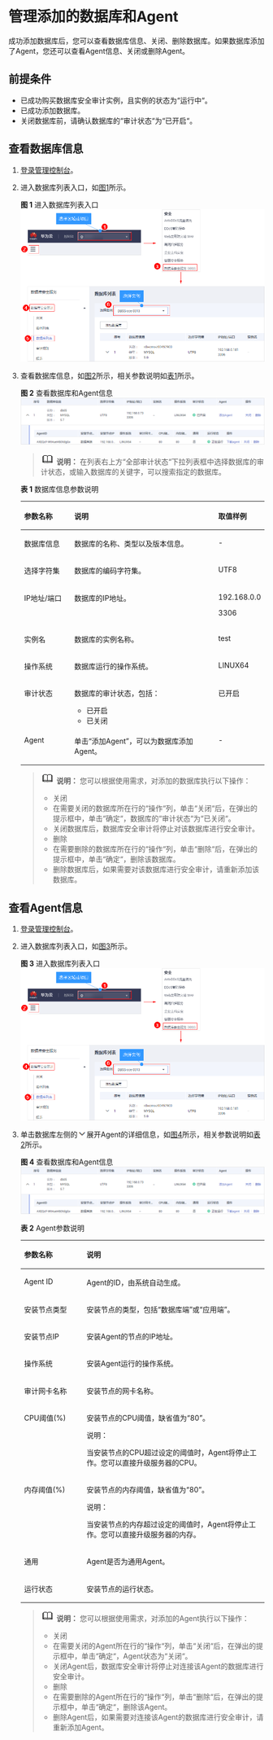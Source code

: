 # 管理添加的数据库和Agent<a name="dbss_01_0198"></a>

成功添加数据库后，您可以查看数据库信息、关闭、删除数据库。如果数据库添加了Agent，您还可以查看Agent信息、关闭或删除Agent。

## 前提条件<a name="section2707853181313"></a>

-   已成功购买数据库安全审计实例，且实例的状态为“运行中“。
-   已成功添加数据库。
-   关闭数据库前，请确认数据库的“审计状态“为“已开启“。

## 查看数据库信息<a name="section1128063120241"></a>

1.  [登录管理控制台](https://console.huaweicloud.com/?locale=zh-cn)。
2.  进入数据库列表入口，如[图1](#dbss_01_0322_fig4113181714197)所示。

    **图 1**  进入数据库列表入口<a name="dbss_01_0322_fig4113181714197"></a>  
    ![](figures/进入数据库列表入口.png "进入数据库列表入口")

3.  查看数据库信息，如[图2](#fig315603514243)所示，相关参数说明如[表1](#table4295843716304)所示。

    **图 2**  查看数据库和Agent信息<a name="fig315603514243"></a>  
    ![](figures/查看数据库和Agent信息.png "查看数据库和Agent信息")

    >![](public_sys-resources/icon-note.gif) **说明：** 
    >在列表右上方“全部审计状态“下拉列表框中选择数据库的审计状态，或输入数据库的关键字，可以搜索指定的数据库。

    **表 1**  数据库信息参数说明

    <a name="table4295843716304"></a>
    <table><thead align="left"><tr id="row4338993216304"><th class="cellrowborder" valign="top" width="21%" id="mcps1.2.4.1.1"><p id="p2492361616304"><a name="p2492361616304"></a><a name="p2492361616304"></a>参数名称</p>
    </th>
    <th class="cellrowborder" valign="top" width="61%" id="mcps1.2.4.1.2"><p id="p554697916304"><a name="p554697916304"></a><a name="p554697916304"></a>说明</p>
    </th>
    <th class="cellrowborder" valign="top" width="18%" id="mcps1.2.4.1.3"><p id="p4665219216304"><a name="p4665219216304"></a><a name="p4665219216304"></a>取值样例</p>
    </th>
    </tr>
    </thead>
    <tbody><tr id="row8736194992614"><td class="cellrowborder" valign="top" width="21%" headers="mcps1.2.4.1.1 "><p id="p27371849182610"><a name="p27371849182610"></a><a name="p27371849182610"></a>数据库信息</p>
    </td>
    <td class="cellrowborder" valign="top" width="61%" headers="mcps1.2.4.1.2 "><p id="p673724912620"><a name="p673724912620"></a><a name="p673724912620"></a>数据库的名称、类型以及版本信息。</p>
    </td>
    <td class="cellrowborder" valign="top" width="18%" headers="mcps1.2.4.1.3 "><p id="p1373734915267"><a name="p1373734915267"></a><a name="p1373734915267"></a>-</p>
    </td>
    </tr>
    <tr id="row8267640105117"><td class="cellrowborder" valign="top" width="21%" headers="mcps1.2.4.1.1 "><p id="p137931346135116"><a name="p137931346135116"></a><a name="p137931346135116"></a>选择字符集</p>
    </td>
    <td class="cellrowborder" valign="top" width="61%" headers="mcps1.2.4.1.2 "><p id="p5793204619512"><a name="p5793204619512"></a><a name="p5793204619512"></a>数据库的编码字符集。</p>
    </td>
    <td class="cellrowborder" valign="top" width="18%" headers="mcps1.2.4.1.3 "><p id="p1779314615513"><a name="p1779314615513"></a><a name="p1779314615513"></a>UTF8</p>
    </td>
    </tr>
    <tr id="row121453182104"><td class="cellrowborder" valign="top" width="21%" headers="mcps1.2.4.1.1 "><p id="p8145151818109"><a name="p8145151818109"></a><a name="p8145151818109"></a>IP地址/端口</p>
    </td>
    <td class="cellrowborder" valign="top" width="61%" headers="mcps1.2.4.1.2 "><p id="p21451918111019"><a name="p21451918111019"></a><a name="p21451918111019"></a>数据库的IP地址。</p>
    </td>
    <td class="cellrowborder" valign="top" width="18%" headers="mcps1.2.4.1.3 "><p id="p2145418161020"><a name="p2145418161020"></a><a name="p2145418161020"></a>192.168.0.0</p>
    <p id="p5775195515118"><a name="p5775195515118"></a><a name="p5775195515118"></a>3306</p>
    </td>
    </tr>
    <tr id="row0860165713317"><td class="cellrowborder" valign="top" width="21%" headers="mcps1.2.4.1.1 "><p id="p12331342414"><a name="p12331342414"></a><a name="p12331342414"></a>实例名</p>
    </td>
    <td class="cellrowborder" valign="top" width="61%" headers="mcps1.2.4.1.2 "><p id="p17861057634"><a name="p17861057634"></a><a name="p17861057634"></a>数据库的实例名称。</p>
    </td>
    <td class="cellrowborder" valign="top" width="18%" headers="mcps1.2.4.1.3 "><p id="p198613573313"><a name="p198613573313"></a><a name="p198613573313"></a>test</p>
    </td>
    </tr>
    <tr id="row1319658616304"><td class="cellrowborder" valign="top" width="21%" headers="mcps1.2.4.1.1 "><p id="p6229055916304"><a name="p6229055916304"></a><a name="p6229055916304"></a>操作系统</p>
    </td>
    <td class="cellrowborder" valign="top" width="61%" headers="mcps1.2.4.1.2 "><p id="p1237050416304"><a name="p1237050416304"></a><a name="p1237050416304"></a>数据库运行的操作系统。</p>
    </td>
    <td class="cellrowborder" valign="top" width="18%" headers="mcps1.2.4.1.3 "><p id="p1626715042213"><a name="p1626715042213"></a><a name="p1626715042213"></a>LINUX64</p>
    </td>
    </tr>
    <tr id="row091816547102"><td class="cellrowborder" valign="top" width="21%" headers="mcps1.2.4.1.1 "><p id="p1918135431014"><a name="p1918135431014"></a><a name="p1918135431014"></a>审计状态</p>
    </td>
    <td class="cellrowborder" valign="top" width="61%" headers="mcps1.2.4.1.2 "><p id="p10918155441015"><a name="p10918155441015"></a><a name="p10918155441015"></a>数据库的审计状态，包括：</p>
    <a name="ul3352161171210"></a><a name="ul3352161171210"></a><ul id="ul3352161171210"><li>已开启</li><li>已关闭</li></ul>
    </td>
    <td class="cellrowborder" valign="top" width="18%" headers="mcps1.2.4.1.3 "><p id="p179181854101013"><a name="p179181854101013"></a><a name="p179181854101013"></a>已开启</p>
    </td>
    </tr>
    <tr id="row1085198131115"><td class="cellrowborder" valign="top" width="21%" headers="mcps1.2.4.1.1 "><p id="p16850815113"><a name="p16850815113"></a><a name="p16850815113"></a>Agent</p>
    </td>
    <td class="cellrowborder" valign="top" width="61%" headers="mcps1.2.4.1.2 "><p id="p986138101113"><a name="p986138101113"></a><a name="p986138101113"></a>单击<span class="uicontrol" id="uicontrol5612834181118"><a name="uicontrol5612834181118"></a><a name="uicontrol5612834181118"></a>“添加Agent”</span>，可以为数据库添加Agent。</p>
    </td>
    <td class="cellrowborder" valign="top" width="18%" headers="mcps1.2.4.1.3 "><p id="p5867861119"><a name="p5867861119"></a><a name="p5867861119"></a>-</p>
    </td>
    </tr>
    </tbody>
    </table>

    >![](public_sys-resources/icon-note.gif) **说明：** 
    >您可以根据使用需求，对添加的数据库执行以下操作：
    >-   关闭
    >    -   在需要关闭的数据库所在行的“操作“列，单击“关闭“后，在弹出的提示框中，单击“确定“，数据库的“审计状态“为“已关闭“。
    >    -   关闭数据库后，数据库安全审计将停止对该数据库进行安全审计。
    >-   删除
    >    -   在需要删除的数据库所在行的“操作“列，单击“删除“后，在弹出的提示框中，单击“确定“，删除该数据库。
    >    -   删除数据库后，如果需要对该数据库进行安全审计，请重新添加该数据库。


## 查看Agent信息<a name="section17294193018518"></a>

1.  [登录管理控制台](https://console.huaweicloud.com/?locale=zh-cn)。
2.  进入数据库列表入口，如[图3](#dbss_01_0322_fig4113181714197_1)所示。

    **图 3**  进入数据库列表入口<a name="dbss_01_0322_fig4113181714197_1"></a>  
    ![](figures/进入数据库列表入口.png "进入数据库列表入口")

3.  单击数据库左侧的![](figures/icon-drop.png)展开Agent的详细信息，如[图4](#fig1280134145116)所示，相关参数说明如[表2](#table146922503232)所示。

    **图 4**  查看数据库和Agent信息<a name="fig1280134145116"></a>  
    ![](figures/查看数据库和Agent信息.png "查看数据库和Agent信息")

    **表 2**  Agent参数说明

    <a name="table146922503232"></a>
    <table><thead align="left"><tr id="row369365019232"><th class="cellrowborder" valign="top" width="25.61%" id="mcps1.2.3.1.1"><p id="p1869325015239"><a name="p1869325015239"></a><a name="p1869325015239"></a>参数名称</p>
    </th>
    <th class="cellrowborder" valign="top" width="74.39%" id="mcps1.2.3.1.2"><p id="p1069315072310"><a name="p1069315072310"></a><a name="p1069315072310"></a>说明</p>
    </th>
    </tr>
    </thead>
    <tbody><tr id="row6693115010235"><td class="cellrowborder" valign="top" width="25.61%" headers="mcps1.2.3.1.1 "><p id="p0693145011230"><a name="p0693145011230"></a><a name="p0693145011230"></a>Agent ID</p>
    </td>
    <td class="cellrowborder" valign="top" width="74.39%" headers="mcps1.2.3.1.2 "><p id="p88501519317"><a name="p88501519317"></a><a name="p88501519317"></a>Agent的ID，由系统自动生成。</p>
    </td>
    </tr>
    <tr id="row12694175032314"><td class="cellrowborder" valign="top" width="25.61%" headers="mcps1.2.3.1.1 "><p id="p76945501231"><a name="p76945501231"></a><a name="p76945501231"></a>安装节点类型</p>
    </td>
    <td class="cellrowborder" valign="top" width="74.39%" headers="mcps1.2.3.1.2 "><p id="p631019101737"><a name="p631019101737"></a><a name="p631019101737"></a>安装节点的类型，包括<span class="parmvalue" id="parmvalue1537018312413"><a name="parmvalue1537018312413"></a><a name="parmvalue1537018312413"></a>“数据库端”</span>或<span class="parmvalue" id="parmvalue1580113340420"><a name="parmvalue1580113340420"></a><a name="parmvalue1580113340420"></a>“应用端”</span>。</p>
    </td>
    </tr>
    <tr id="row14693142715371"><td class="cellrowborder" valign="top" width="25.61%" headers="mcps1.2.3.1.1 "><p id="p1869422718373"><a name="p1869422718373"></a><a name="p1869422718373"></a>安装节点IP</p>
    </td>
    <td class="cellrowborder" valign="top" width="74.39%" headers="mcps1.2.3.1.2 "><p id="p1544594615392"><a name="p1544594615392"></a><a name="p1544594615392"></a>安装Agent的节点的IP地址。</p>
    </td>
    </tr>
    <tr id="row364194913598"><td class="cellrowborder" valign="top" width="25.61%" headers="mcps1.2.3.1.1 "><p id="p20641249185919"><a name="p20641249185919"></a><a name="p20641249185919"></a>操作系统</p>
    </td>
    <td class="cellrowborder" valign="top" width="74.39%" headers="mcps1.2.3.1.2 "><p id="p06424975911"><a name="p06424975911"></a><a name="p06424975911"></a>安装Agent运行的操作系统。</p>
    </td>
    </tr>
    <tr id="row06233118374"><td class="cellrowborder" valign="top" width="25.61%" headers="mcps1.2.3.1.1 "><p id="p362131103717"><a name="p362131103717"></a><a name="p362131103717"></a>审计网卡名称</p>
    </td>
    <td class="cellrowborder" valign="top" width="74.39%" headers="mcps1.2.3.1.2 "><p id="p478844114409"><a name="p478844114409"></a><a name="p478844114409"></a>安装节点的网卡名称。</p>
    </td>
    </tr>
    <tr id="row246482404017"><td class="cellrowborder" valign="top" width="25.61%" headers="mcps1.2.3.1.1 "><p id="p1646411249407"><a name="p1646411249407"></a><a name="p1646411249407"></a>CPU阈值(%)</p>
    </td>
    <td class="cellrowborder" valign="top" width="74.39%" headers="mcps1.2.3.1.2 "><p id="p1454215644116"><a name="p1454215644116"></a><a name="p1454215644116"></a>安装节点的CPU阈值，缺省值为<span class="parmvalue" id="parmvalue18165161114317"><a name="parmvalue18165161114317"></a><a name="parmvalue18165161114317"></a>“80”</span>。</p>
    <div class="note" id="note67317101625"><a name="note67317101625"></a><a name="note67317101625"></a><span class="notetitle"> 说明： </span><div class="notebody"><p id="p18739101325"><a name="p18739101325"></a><a name="p18739101325"></a>当安装节点的CPU超过设定的阈值时，Agent将停止工作。您可以直接升级服务器的CPU。</p>
    </div></div>
    </td>
    </tr>
    <tr id="row14911327164010"><td class="cellrowborder" valign="top" width="25.61%" headers="mcps1.2.3.1.1 "><p id="p18492172774016"><a name="p18492172774016"></a><a name="p18492172774016"></a>内存阈值(%)</p>
    </td>
    <td class="cellrowborder" valign="top" width="74.39%" headers="mcps1.2.3.1.2 "><p id="p2073551313415"><a name="p2073551313415"></a><a name="p2073551313415"></a>安装节点的内存阈值，缺省值为<span class="parmvalue" id="parmvalue11322142320434"><a name="parmvalue11322142320434"></a><a name="parmvalue11322142320434"></a>“80”</span>。</p>
    <div class="note" id="note193571355350"><a name="note193571355350"></a><a name="note193571355350"></a><span class="notetitle"> 说明： </span><div class="notebody"><p id="p6357455959"><a name="p6357455959"></a><a name="p6357455959"></a>当安装节点的内存超过设定的阈值时，Agent将停止工作。您可以直接升级服务器的内存。</p>
    </div></div>
    </td>
    </tr>
    <tr id="row19965942805"><td class="cellrowborder" valign="top" width="25.61%" headers="mcps1.2.3.1.1 "><p id="p1496574211014"><a name="p1496574211014"></a><a name="p1496574211014"></a>通用</p>
    </td>
    <td class="cellrowborder" valign="top" width="74.39%" headers="mcps1.2.3.1.2 "><p id="p6965642302"><a name="p6965642302"></a><a name="p6965642302"></a>Agent是否为通用Agent。</p>
    </td>
    </tr>
    <tr id="row116912045932"><td class="cellrowborder" valign="top" width="25.61%" headers="mcps1.2.3.1.1 "><p id="p166915454317"><a name="p166915454317"></a><a name="p166915454317"></a>运行状态</p>
    </td>
    <td class="cellrowborder" valign="top" width="74.39%" headers="mcps1.2.3.1.2 "><p id="p176911345637"><a name="p176911345637"></a><a name="p176911345637"></a>安装节点的运行状态。</p>
    </td>
    </tr>
    </tbody>
    </table>

    >![](public_sys-resources/icon-note.gif) **说明：** 
    >您可以根据使用需求，对添加的Agent执行以下操作：
    >-   关闭
    >    -   在需要关闭的Agent所在行的“操作“列，单击“关闭“后，在弹出的提示框中，单击“确定“，Agent状态为“关闭“。
    >    -   关闭Agent后，数据库安全审计将停止对连接该Agent的数据库进行安全审计。
    >-   删除
    >    -   在需要删除的Agent所在行的“操作“列，单击“删除“后，在弹出的提示框中，单击“确定“，删除该Agent。
    >    -   删除Agent后，如果需要对连接该Agent的数据库进行安全审计，请重新添加Agent。



